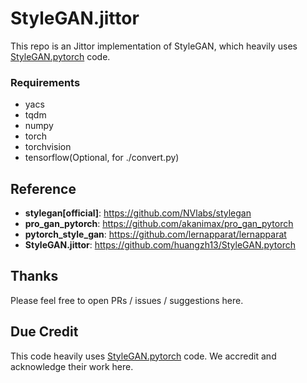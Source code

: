 # StyleGAN.jittor

This repo is an Jittor implementation of StyleGAN, which heavily uses [StyleGAN.pytorch](https://github.com/huangzh13/StyleGAN.pytorch) code.

### Requirements
- yacs
- tqdm
- numpy
- torch
- torchvision
- tensorflow(Optional, for ./convert.py)


## Reference

- **stylegan[official]**: https://github.com/NVlabs/stylegan
- **pro_gan_pytorch**: https://github.com/akanimax/pro_gan_pytorch
- **pytorch_style_gan**: https://github.com/lernapparat/lernapparat
- **StyleGAN.jittor**: https://github.com/huangzh13/StyleGAN.pytorch

## Thanks

Please feel free to open PRs / issues / suggestions here.

## Due Credit
This code heavily uses [StyleGAN.pytorch](https://github.com/huangzh13/StyleGAN.pytorch) code. We accredit and acknowledge their work here.
